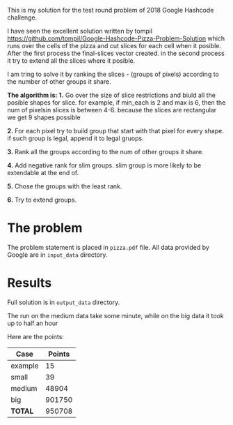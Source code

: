 This is my solution for the test round problem of 2018 Google Hashcode challenge.

I have seen the excellent solution written by tompil https://github.com/tompil/Google-Hashcode-Pizza-Problem-Solution
which runs over the cells of the pizza and cut slices for each cell when it posible.
After the first process the final-slices vector created. in the second process it try to
extend all the slices where it posible.

I am tring to solve it by ranking the slices - (groups of pixels) according to the number of other groups it share.

**The algorithm is:**
**1.** Go over the size of slice restrictions and biuld all the posible shapes for slice.
for example, if min_each is 2 and max is 6, then the num of pixelsin slices is between 4-6.
because the slices are rectangular we get 9 shapes possible

**2.** For each pixel try to build group that start with that pixel for every shape. if such group is legal,
append it to legal gruops.

**3.** Rank all the groups according to the num of other groups it share.

**4.** Add negative rank for slim groups. slim group is more likely to be extendable at the end of.

**5.** Chose the groups with the least rank.

**6.** Try to extend groups.


# The problem
The problem statement is placed in `pizza.pdf` file. All data provided by Google are in
`input_data` directory.
# Results
Full solution is in `output_data` directory.

The run on the medium data take some minute, while on the big data it took up to half an hour

Here are the points:

| Case      | Points |
|-----------|--------|
| example   | 15     |
| small     | 39     |
| medium    | 48904  |
| big       | 901750 |
| **TOTAL** | 950708 |




